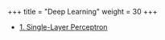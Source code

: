 +++
title = "Deep Learning"
weight = 30
+++

- [1. Single-Layer Perceptron](/learning_notes/dl/slp/)